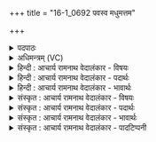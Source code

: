 +++
title = "16-1_0692 पवस्व मधुमत्तम"

+++
<details><summary>पदपाठः</summary>

प꣡वस्व꣢꣯। म꣡धु꣢꣯मत्तमः। इ꣡न्द्रा꣢꣯य। सो꣣म। क्रतुवि꣡त्त꣢मः। क्र꣣तु। वि꣡त्त꣢꣯मः। म꣡दः꣢꣯। म꣡हि꣢꣯। द्यु꣣क्ष꣡त꣢मः। द्यु꣣। क्ष꣡त꣢꣯मः। म꣡दः꣢꣯। ६९२।
</details>

<details><summary>अधिमन्त्रम् (VC)</summary>

- पवमानः सोमः
- गौरिवीतिः शाक्त्यः
- काकुभः प्रगाथः (विषमा ककुप्, समा सतोबृहती)
- ऋषभः
</details>

<details><summary>हिन्दी : आचार्य रामनाथ वेदालंकार - विषयः</summary>

प्रथम ऋचा की पूर्वार्चिक में ५७८ क्रमाङ्क पर परमात्मा से प्राप्त होनेवाले आनन्दरस के विषय में व्याख्या की जा चुकी है। यहाँ आचार्य से प्राप्त होनेवाले ज्ञानरस का वर्णन है।
</details>

<details><summary>हिन्दी : आचार्य रामनाथ वेदालंकार - पदार्थः</summary>

पदार्थान्वयभाषाः -  हे (सोम) ब्रह्मज्ञान-रस ! (मधुमत्तमः) सबसे अधिक मधुर तू (पवस्व) हमें पवित्र कर। तेरा (मदः) आनन्द (इन्द्राय) मेरे अन्तरात्मा के लिए (क्रतुवित्तमः) प्रज्ञा तथा कर्म को अत्यधिक प्राप्त करानेवाला होता है। तेरा (मदः) आनन्द (महि) अत्यधिक (द्युक्षतमः) तेज को बसानेवाला होता है ॥१॥
</details>

<details><summary>हिन्दी : आचार्य रामनाथ वेदालंकार - भावार्थः</summary>

भावार्थभाषाः -  आचार्य से ब्रह्मज्ञान प्राप्त करके ब्रह्म के गुण-कर्म-स्वभाव का ध्यान कर-करके अपने जीवन को पवित्र करना चाहिए ॥१॥
</details>

<details><summary>संस्कृत : आचार्य रामनाथ वेदालंकार - विषयः</summary>

तत्र प्रथमा ऋक् पूर्वार्चिके ५७८ क्रमाङ्के परमात्मन आनन्दरसविषये व्याख्याता। अत्र आचार्यात् प्राप्तव्यस्य ज्ञानरसस्य विषयमाह।
</details>

<details><summary>संस्कृत : आचार्य रामनाथ वेदालंकार - पदार्थः</summary>

पदार्थान्वयभाषाः -  हे (सोम) ब्रह्मज्ञानरस ! (मधुमत्तमः) अतिशयेन मधुरः त्वम् (पवस्व) अस्मान् पुनीहि। तव (मदः) आनन्दः (इन्द्राय) अन्तरात्मने (क्रतुवित्तमः) अतिशयेन प्रज्ञायाः कर्मणश्च लम्भकः भवतीति शेषः। त्वदीयः (मदः) आनन्दः (महि) महत् (द्युक्षतमः) दीप्तेः निवासयितृतमः,जायते इति शेषः ॥१॥
</details>

<details><summary>संस्कृत : आचार्य रामनाथ वेदालंकार - भावार्थः</summary>

भावार्थभाषाः -  आचार्याद् ब्रह्मज्ञानं प्राप्य ब्रह्मणो गुणकर्मस्वभावान् ध्यायं-ध्यायं स्वजीवनं पावनीयम् ॥१॥
</details>

<details><summary>संस्कृत : आचार्य रामनाथ वेदालंकार - पादटिप्पनी</summary>

टिप्पणी:   १. ऋ० ९।१०८।१,साम० ५७८।
</details>